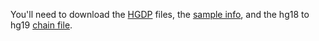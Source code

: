 You'll need to download the [HGDP](http://hagsc.org/hgdp/files.html) files, the [sample info](https://web.stanford.edu/group/rosenberglab/data/rosenberg2006ahg/SampleInformation.txt), and the hg18 to hg19 [chain file](hgdownload.cse.ucsc.edu/goldenPath/hg18/liftOver/hg18ToHg19.over.chain.gz).
